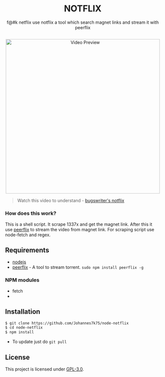 <h1 align="center">NOTFLIX</h1>
<p align="center">f@#k netflix use notflix a tool which search magnet links and stream it with peerflix</p>

##
<p align="center">
<img src="./preview.gif" alt="Video Preview" width="500px">
</p>

> Watch this video to understand - [bugswriter's notflix](https://youtu.be/FbE19_omaWY)

### How does this work?

This is a shell script. It scrape 1337x and get the magnet link.
After this it use [peerflix](https://github.com/mafintosh/peerflix) to stream the video from magnet link.
For scraping script use node-fetch and regex.

## Requirements
* [nodejs](https://nodejs.org/en/)
* [peerflix](https://github.com/mafintosh/peerflix) - A tool to stream torrent. `sudo npm install peerflix -g`

### NPM modules
* fetch
* 
## Installation

```sh
$ git clone https://github.com/Johannes7k75/node-notflix
$ cd node-netflix
$ npm install
```
- To update just do `git pull`

## License
This project is licensed under [GPL-3.0](https://raw.githubusercontent.com/Illumina/licenses/master/gpl-3.0.txt).


